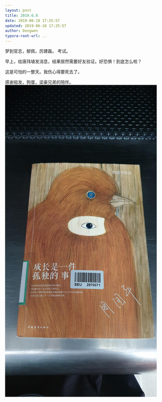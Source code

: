 ```yaml
---
layout: post
title: 2019.6.8
date: 2019-06-18 17:25:57
updated: 2019-06-18 17:25:57
author: Dongwen
typora-root-url: ..
---
```




梦到官志，郜佩，厉建磊。
考试。

早上，给唐玮埴发消息，结果居然需要好友验证。好恐惧！到底怎么啦？

这是可怕的一整天。我伤心得要死去了。

感谢祖发，狗蛋，梁豪兄弟的陪伴。 ![](/img/in-post/x62201537.jpg)
